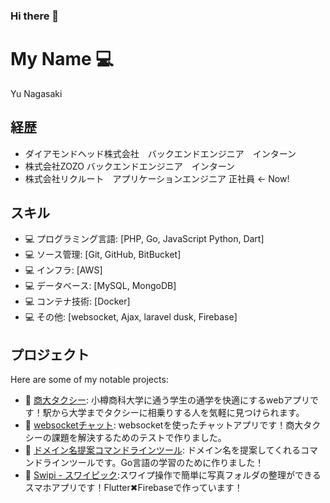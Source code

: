 ### Hi there 👋

# My Name 💻
Yu Nagasaki

## 経歴
- ダイアモンドヘッド株式会社　バックエンドエンジニア　インターン
- 株式会社ZOZO バックエンドエンジニア　インターン
- 株式会社リクルート　アプリケーションエンジニア 正社員 ← Now! 

## スキル
- 💻 プログラミング言語: [PHP, Go, JavaScript Python, Dart]
- 💻 ソース管理: [Git, GitHub, BitBucket]
- 💻 インフラ: [AWS]
- 💻 データベース: [MySQL, MongoDB]
- 💻 コンテナ技術: [Docker]
- 💻 その他: [websocket, Ajax, laravel dusk, Firebase]
## プロジェクト
Here are some of my notable projects:
- 🚀 [商大タクシー](https://github.com/YuNaga224/shodaitaxi): 小樽商科大学に通う学生の通学を快適にするwebアプリです！駅から大学までタクシーに相乗りする人を気軽に見つけられます。
- 🚀 [websocketチャット](https://github.com/YuNaga224/websocketChat): websocketを使ったチャットアプリです！商大タクシーの課題を解決するためのテストで作りました。
- 🚀 [ドメイン名提案コマンドラインツール](https://github.com/YuNaga224/domain-name-suggestion-tool): ドメイン名を提案してくれるコマンドラインツールです。Go言語の学習のために作りました！
- 🚀 [Swipi - スワイピック](https://apps.apple.com/jp/app/swipic-%E3%82%B9%E3%83%AF%E3%82%A4%E3%83%94%E3%83%83%E3%82%AF/id6505006398):スワイプ操作で簡単に写真フォルダの整理ができるスマホアプリです！Flutter✖Firebaseで作っています！

